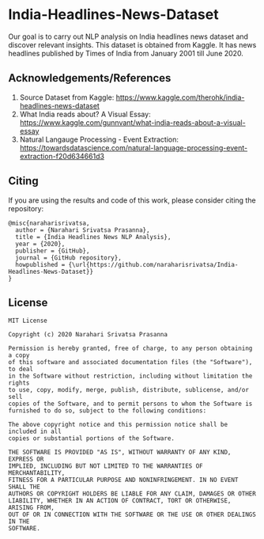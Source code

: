 # India-Headlines-News-Dataset

Our goal is to carry out NLP analysis on India headlines news dataset and discover relevant insights. This dataset is obtained from Kaggle. It has news headlines published by Times of India from January 2001 till June 2020.

## Acknowledgements/References

1. Source Dataset from Kaggle: https://www.kaggle.com/therohk/india-headlines-news-dataset
2. What India reads about? A Visual Essay: https://www.kaggle.com/gunnvant/what-india-reads-about-a-visual-essay
3. Natural Langauge Processing - Event Extraction: https://towardsdatascience.com/natural-language-processing-event-extraction-f20d634661d3

## Citing

If you are using the results and code of this work, please consider citing the repository:

```
@misc{naraharisrivatsa,
  author = {Narahari Srivatsa Prasanna},
  title = {India Headlines News NLP Analysis},
  year = {2020},
  publisher = {GitHub},
  journal = {GitHub repository},
  howpublished = {\url{https://github.com/naraharisrivatsa/India-Headlines-News-Dataset}}
}
```

## License

```
MIT License

Copyright (c) 2020 Narahari Srivatsa Prasanna

Permission is hereby granted, free of charge, to any person obtaining a copy
of this software and associated documentation files (the "Software"), to deal
in the Software without restriction, including without limitation the rights
to use, copy, modify, merge, publish, distribute, sublicense, and/or sell
copies of the Software, and to permit persons to whom the Software is
furnished to do so, subject to the following conditions:

The above copyright notice and this permission notice shall be included in all
copies or substantial portions of the Software.

THE SOFTWARE IS PROVIDED "AS IS", WITHOUT WARRANTY OF ANY KIND, EXPRESS OR
IMPLIED, INCLUDING BUT NOT LIMITED TO THE WARRANTIES OF MERCHANTABILITY,
FITNESS FOR A PARTICULAR PURPOSE AND NONINFRINGEMENT. IN NO EVENT SHALL THE
AUTHORS OR COPYRIGHT HOLDERS BE LIABLE FOR ANY CLAIM, DAMAGES OR OTHER
LIABILITY, WHETHER IN AN ACTION OF CONTRACT, TORT OR OTHERWISE, ARISING FROM,
OUT OF OR IN CONNECTION WITH THE SOFTWARE OR THE USE OR OTHER DEALINGS IN THE
SOFTWARE.

```